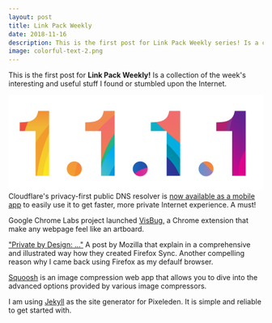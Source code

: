 ```yaml
---
layout: post
title: Link Pack Weekly 
date: 2018-11-16
description: This is the first post for Link Pack Weekly series! Is a collection of the week's interesting and useful stuff I found or stumbled upon the Internet.
image: colorful-text-2.png
---
```


This is the first post for **Link Pack Weekly!** Is a collection of the week's interesting and useful stuff I found or stumbled upon the Internet.

![Cloudflare DNS](/assets/images/colorful-text-2.png)
Cloudflare's privacy-first public DNS resolver is [now available as a mobile app](https://blog.cloudflare.com/1-thing-you-can-do-to-make-your-internet-safer-and-faster/) to easily use it to get faster, more private Internet experience. A must!

Google Chrome Labs project launched [VisBug,](https://github.com/GoogleChromeLabs/projectvisbug) a Chrome extension that make any webpage feel like an artboard.

["Private by Design: …"](https://hacks.mozilla.org/2018/11/firefox-sync-privacy/) A post by Mozilla that explain in a comprehensive and illustrated way how they created Firefox Sync. Another compelling reason why I came back using Firefox as my defaulf browser.

[Squoosh](https://squoosh.app/) is an image compression web app that allows you to dive into the advanced options provided by various image compressors.

I am using [Jekyll](https://jekyllrb.com/) as the site generator for Pixeleden. It is simple and reliable to get started with. 



